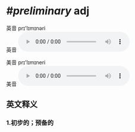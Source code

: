 # ***\#preliminary*** adj
英音 prɪ'lɪmɪnəri  
英音
<audio src="./media/preliminary1_AAC.aac" controls="controls"></audio>

美音 prɪ'lɪmɪneri  
美音
<audio src="./media/preliminary1_AAC.aac" controls="controls"></audio>



  

英文释义
---
### 1.**初步的；预备的**  


